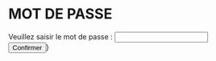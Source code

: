 <h1>MOT DE PASSE</h1>

<form>
  <div>
    <label for="mdp">Veuillez saisir le mot de passe : </label>
    <input type="text" id="mdp" name="password" required>
    <span class="validity"></span>
  </div>
  <div>
      <a href="https://gaaet2000.github.io/bureau"><button>Confirmer</button></a>}
  </div>
</form>
